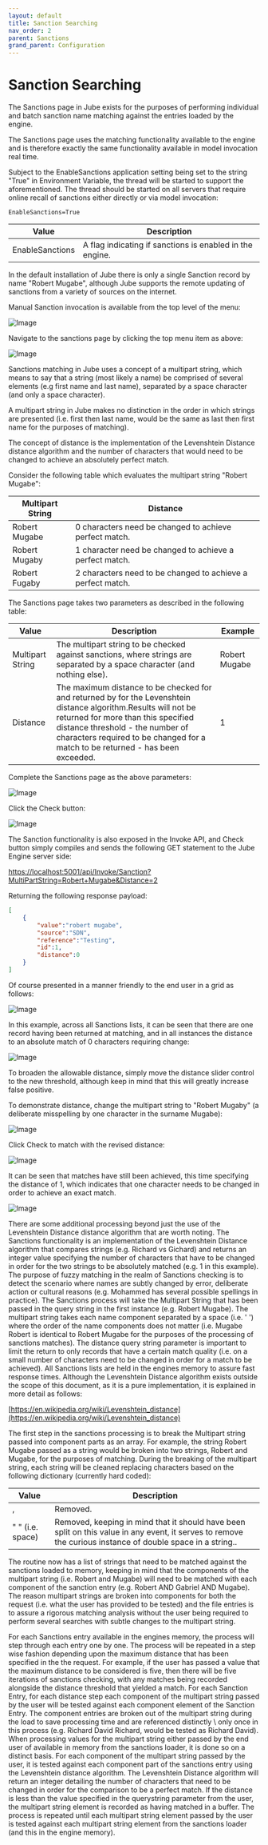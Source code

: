 ```yaml
---
layout: default
title: Sanction Searching
nav_order: 2
parent: Sanctions
grand_parent: Configuration
---
```


# Sanction Searching
The Sanctions page in Jube exists for the purposes of performing individual and batch sanction name matching against the entries loaded by the engine.

The Sanctions page uses the matching functionality available to the engine and is therefore exactly the same functionality available in model invocation real time.

Subject to the EnableSanctions application setting being set to the string "True" in Environment Variable,  the thread will be started to support the aforementioned.  The thread should be started on all servers that require online recall of sanctions either directly or via model invocation:

```text
EnableSanctions=True
```

| Value           | Description                                              |
|-----------------|----------------------------------------------------------|
| EnableSanctions | A flag indicating if sanctions is enabled in the engine. |

In the default installation of Jube there is only a single Sanction record by name "Robert Mugabe", although Jube supports the remote updating of sanctions from a variety of sources on the internet.

Manual Sanction invocation is available from the top level of the menu:

![Image](LocationOfSanctionsSearch.png)

Navigate to the sanctions page by clicking the top menu item as above:

![Image](EmptySanctionsPage.png)

Sanctions matching in Jube uses a concept of a multipart string,  which means to say that a string (most likely a name) be comprised of several elements (e.g first name and last name), separated by a space character (and only a space character).

A multipart string in Jube makes no distinction in the order in which strings are presented (i.e. first then last name,  would be the same as last then first name for the purposes of matching).

The concept of distance is the implementation of the Levenshtein Distance distance algorithm and the number of characters that would need to be changed to achieve an absolutely perfect match.

Consider the following table which evaluates the multipart string  "Robert Mugabe":

| Multipart String  | Distance                                                      |
|-------------------|---------------------------------------------------------------|
| Robert Mugabe     | 0 characters need be changed to achieve perfect match.        |
| Robert Mugaby     | 1 character need be changed to achieve a perfect match.       |
| Robert Fugaby     | 2 characters need to be changed to achieve a perfect match.   |

The Sanctions page takes two parameters as described in the following table:

| Value            | Description                                                                                                                                                                                                                                                                  | Example       |
|------------------|------------------------------------------------------------------------------------------------------------------------------------------------------------------------------------------------------------------------------------------------------------------------------|---------------|
| Multipart String | The multipart string to be checked against sanctions,  where strings are separated by a space character (and nothing else).                                                                                                                                                  | Robert Mugabe |
| Distance         | The maximum distance to be checked for and returned by for the Levenshtein distance algorithm.Results will not be returned for more than this specified distance threshold - the number of characters required to be changed for a match to be returned - has been exceeded. | 1             |

Complete the Sanctions page as the above parameters:

![Image](QuerySanctionsPage.png)

Click the Check button:

![Image](CheckButtonWithValueToCheck.png)

The Sanction functionality is also exposed in the Invoke API, and Check button simply compiles and sends the following GET statement to the Jube Engine server side:

[https://localhost:5001/api/Invoke/Sanction?MultiPartString=Robert+Mugabe&Distance=2](https://localhost:5001/api/Invoke/Sanction?MultiPartString=Robert+Mugabe&Distance=2)

Returning the following response payload:

``` json
[
    {
        "value":"robert mugabe",
        "source":"SDN",
        "reference":"Testing",
        "id":1,
        "distance":0    
    }
]
```

Of course presented in a manner friendly to the end user in a grid as follows:

![Image](ReturnedSanctionCheckToGrid.png)

In this example,  across all Sanctions lists,  it can be seen that there are one record having been returned at matching,  and in all instances the distance to an absolute match of 0 characters requiring change:

![Image](ZeroDistanceMatch.png)

To broaden the allowable distance, simply move the distance slider control to the new threshold,  although keep in mind that this will greatly increase false positive.

To demonstrate distance, change the multipart string to "Robert Mugaby" (a deliberate misspelling by one character in the surname Mugabe):

![Image](BadSpellingOfSanctioned.png)

Click Check to match with the revised distance:

![Image](MatchesWithBiggerDistance.png)

It can be seen that matches have still been achieved,  this time specifying the distance of 1,  which indicates that one character needs to be changed in order to achieve an exact match.

![Image](DistanceOneMatch.png)

There are some additional processing beyond just the use of the Levenshtein Distance distance algorithm that are worth noting. The Sanctions functionality is an implementation of the Levenshtein Distance algorithm that compares strings (e.g. Richard vs Gichard) and returns an integer value specifying the number of characters that have to be changed in order for the two strings to be absolutely matched (e.g. 1 in this example). The purpose of fuzzy matching in the realm of Sanctions checking is to detect the scenario where names are subtly changed by error, deliberate action or cultural reasons (e.g. Mohammed has several possible spellings in practice). The Sanctions process will take the Multipart String that has been passed in the query string in the first instance (e.g. Robert Mugabe).  The multipart string takes each name component separated by a space (i.e. '  ') where the order of the name components does not matter (i.e. Mugabe Robert is identical to Robert Mugabe for the purposes of the processing of sanctions matches). The distance query string parameter is important to limit the return to only records that have a certain match quality (i.e. on a small number of characters need to be changed in order for a match to be achieved). All Sanctions lists are held in the engines memory to assure fast response times.  Although the Levenshtein Distance algorithm exists outside the scope of this document,  as it is a pure implementation,  it is explained in more detail as follows:

[https://en.wikipedia.org/wiki/Levenshtein_distance](https://en.wikipedia.org/wiki/Levenshtein_distance)

The first step in the sanctions processing is to break the Multipart string passed into component parts as an array.  For example,  the string Robert Mugabe passed as a string would be broken into two strings, Robert and Mugabe,  for the purposes of matching.  During the breaking of the multipart string, each string will be cleaned replacing characters based on the following dictionary (currently hard coded):

| Value            | Description                                                                                                                                                 |
|------------------|-------------------------------------------------------------------------------------------------------------------------------------------------------------|
| ,                | Removed.                                                                                                                                                    |
| " " (i.e. space) | Removed,  keeping in mind that it should have been split on this value in any event, it serves to remove the curious instance of double space in a string.. |

The routine now has a list of strings that need to be matched against the sanctions loaded to memory,  keeping in mind that the components of the multipart string (i.e. Robert and Mugabe) will need to be matched with each component of the sanction entry (e.g. Robert AND Gabriel AND Mugabe).  The reason multipart strings are broken into components for both the request (i.e. what the user has provided to be tested) and the file entries is to assure a rigorous matching analysis without the user being required to perform several searches with subtle changes to the multipart string.

For each Sanctions entry available in the engines memory, the process will step through each entry one by one.  The process will be repeated in a step wise fashion depending upon the maximum distance that has been specified in the the request.  For example,  if the user has passed a value that the maximum distance to be considered is five,  then there will be five iterations of sanctions checking, with any matches being recorded alongside the distance threshold that yielded a match. For each Sanction Entry,  for each distance step each component of the multipart string passed by the user will be tested against each component element of the Sanction Entry. The component entries are broken out of the multipart string during the load to save processing time and are referenced distinctly \ only once in this process (e.g. Richard David Richard,  would be tested as Richard David). When processing values for the multipart string either passed by the end user of available in memory from the sanctions loader,  it is done so on a distinct basis. For each component of the multipart string passed by the user, it is tested against each component part of the sanctions entry using the Levenshtein distance algorithm.  The Levenshtein Distance algorithm will return an integer detailing the number of characters that need to be changed in order for the comparison to be a perfect match.  If the distance is less than the value specified in the querystring parameter from the user, the multipart string element is recorded as having matched in a buffer.  The process is repeated until each multipart string element passed by the user is tested against each multipart string element from the sanctions loader (and this in the engine memory).